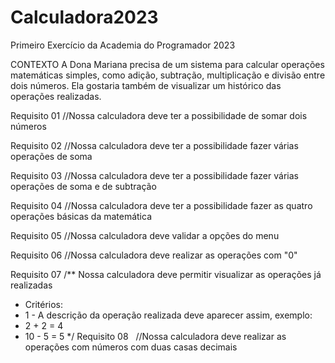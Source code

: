 # Calculadora2023

Primeiro Exercício da Academia do Programador 2023

CONTEXTO
A Dona Mariana precisa de um sistema para calcular operações matemáticas simples, como adição, subtração,
multiplicação e divisão entre dois números. Ela gostaria também de visualizar um histórico das operações
realizadas.

Requisito 01
//Nossa calculadora deve ter a possibilidade de somar dois números

Requisito 02
//Nossa calculadora deve ter a possibilidade fazer várias operações de soma

Requisito 03
//Nossa calculadora deve ter a possibilidade fazer várias operações de soma e de subtração

Requisito 04
//Nossa calculadora deve ter a possibilidade fazer as quatro operações básicas da
matemática

Requisito 05
//Nossa calculadora deve validar a opções do menu

Requisito 06
//Nossa calculadora deve realizar as operações com &quot;0&quot;

Requisito 07
/** Nossa calculadora deve permitir visualizar as operações já realizadas
* Critérios:
* 1 - A descrição da operação realizada deve aparecer assim, exemplo:
* 2 + 2 = 4
* 10 - 5 = 5
*/
Requisito 08
  //Nossa calculadora deve realizar as operações com números com duas casas decimais
